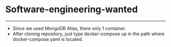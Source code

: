 # Software-engineering-wanted
---
- Since we used MongoDB Atlas, there only 1 container.
- After cloning repository, just type docker-compose up in the path where docker-compose.yaml is located.

